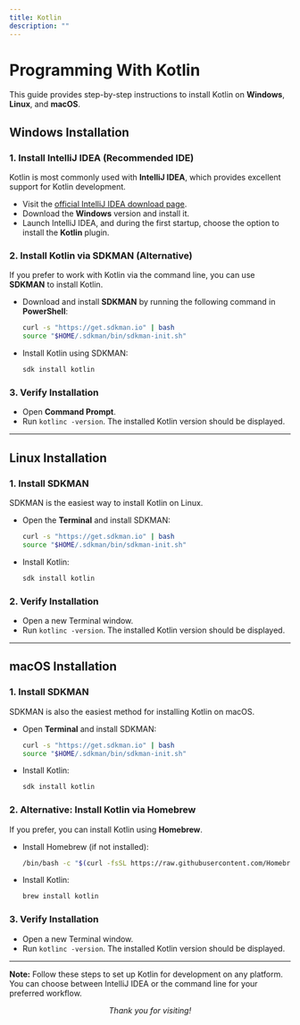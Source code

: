```yaml
---
title: Kotlin 
description: ""
---
```


# Programming With Kotlin 

This guide provides step-by-step instructions to install Kotlin on **Windows**, **Linux**, and **macOS**.

## Windows Installation

### 1. Install IntelliJ IDEA (Recommended IDE)
Kotlin is most commonly used with **IntelliJ IDEA**, which provides excellent support for Kotlin development.

- Visit the [official IntelliJ IDEA download page](https://www.jetbrains.com/idea/download/).
- Download the **Windows** version and install it.
- Launch IntelliJ IDEA, and during the first startup, choose the option to install the **Kotlin** plugin.

### 2. Install Kotlin via SDKMAN (Alternative)
If you prefer to work with Kotlin via the command line, you can use **SDKMAN** to install Kotlin.

- Download and install **SDKMAN** by running the following command in **PowerShell**:
  ```bash
  curl -s "https://get.sdkman.io" | bash
  source "$HOME/.sdkman/bin/sdkman-init.sh"
  ```
- Install Kotlin using SDKMAN:
  ```bash
  sdk install kotlin
  ```

### 3. Verify Installation
- Open **Command Prompt**.
- Run `kotlinc -version`. The installed Kotlin version should be displayed.

---

## Linux Installation

### 1. Install SDKMAN
SDKMAN is the easiest way to install Kotlin on Linux.

- Open the **Terminal** and install SDKMAN:
  ```bash
  curl -s "https://get.sdkman.io" | bash
  source "$HOME/.sdkman/bin/sdkman-init.sh"
  ```
- Install Kotlin:
  ```bash
  sdk install kotlin
  ```

### 2. Verify Installation
- Open a new Terminal window.
- Run `kotlinc -version`. The installed Kotlin version should be displayed.

---

## macOS Installation

### 1. Install SDKMAN
SDKMAN is also the easiest method for installing Kotlin on macOS.

- Open **Terminal** and install SDKMAN:
  ```bash
  curl -s "https://get.sdkman.io" | bash
  source "$HOME/.sdkman/bin/sdkman-init.sh"
  ```
- Install Kotlin:
  ```bash
  sdk install kotlin
  ```

### 2. Alternative: Install Kotlin via Homebrew
If you prefer, you can install Kotlin using **Homebrew**.

- Install Homebrew (if not installed):
  ```bash
  /bin/bash -c "$(curl -fsSL https://raw.githubusercontent.com/Homebrew/install/HEAD/install.sh)"
  ```
- Install Kotlin:
  ```bash
  brew install kotlin
  ```

### 3. Verify Installation
- Open a new Terminal window.
- Run `kotlinc -version`. The installed Kotlin version should be displayed.

---

**Note:** Follow these steps to set up Kotlin for development on any platform. You can choose between IntelliJ IDEA or the command line for your preferred workflow.

<center><i>Thank you for visiting!</i></center>
